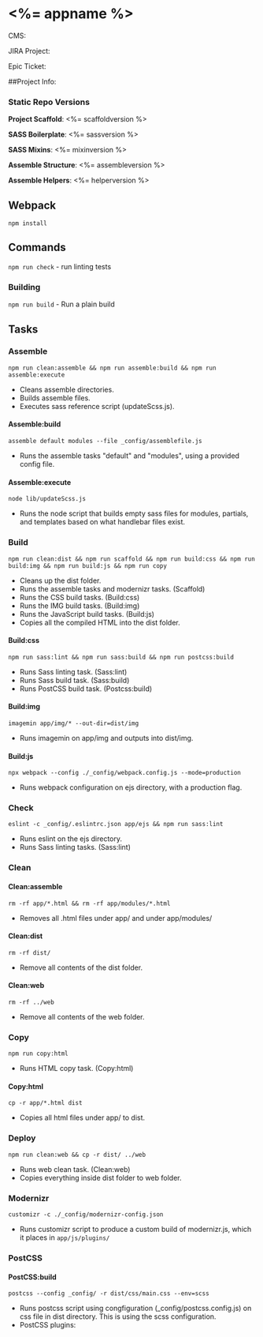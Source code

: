 # <%= appname %>

CMS:

JIRA Project:

Epic Ticket:

##Project Info:

### Static Repo Versions

**Project Scaffold**: <%= scaffoldversion %>
 
**SASS Boilerplate**: <%= sassversion %>

**SASS Mixins**: <%= mixinversion %>

**Assemble Structure**: <%= assembleversion %>

**Assemble Helpers**: <%= helperversion %>

## Webpack

`npm install`

## Commands

`npm run check` - run linting tests

### Building

`npm run build` - Run a plain build


## Tasks

### Assemble

`npm run clean:assemble && npm run assemble:build && npm run assemble:execute`

- Cleans assemble directories.
- Builds assemble files.
- Executes sass reference script (updateScss.js).

#### Assemble:build

`assemble default modules --file _config/assemblefile.js`

- Runs the assemble tasks "default" and "modules", using a provided config file.

#### Assemble:execute

`node lib/updateScss.js`

- Runs the node script that builds empty sass files for modules, partials, and templates based on what handlebar files exist.

### Build

`npm run clean:dist && npm run scaffold && npm run build:css && npm run build:img && npm run build:js && npm run copy`

- Cleans up the dist folder.
- Runs the assemble tasks and modernizr tasks. (Scaffold) 
- Runs the CSS build tasks. (Build:css)
- Runs the IMG build tasks. (Build:img)
- Runs the JavaScript build tasks. (Build:js)
- Copies all the compiled HTML into the dist folder.

#### Build:css

`npm run sass:lint && npm run sass:build && npm run postcss:build`

- Runs Sass linting task. (Sass:lint)
- Runs Sass build task. (Sass:build)
- Runs PostCSS build task. (Postcss:build)

#### Build:img

`imagemin app/img/* --out-dir=dist/img`

- Runs imagemin on app/img and outputs into dist/img.

#### Build:js

`npx webpack --config ./_config/webpack.config.js --mode=production`

- Runs webpack configuration on ejs directory, with a production flag.

### Check

`eslint -c _config/.eslintrc.json app/ejs && npm run sass:lint`

- Runs eslint on the ejs directory.
- Runs Sass linting tasks. (Sass:lint)

### Clean

#### Clean:assemble

`rm -rf app/*.html && rm -rf app/modules/*.html`

- Removes all .html files under app/ and under app/modules/

#### Clean:dist

`rm -rf dist/`

- Remove all contents of the dist folder.

#### Clean:web

`rm -rf ../web`

- Remove all contents of the web folder.

### Copy

`npm run copy:html`

- Runs HTML copy task. (Copy:html)

#### Copy:html

`cp -r app/*.html dist`

- Copies all html files under app/ to dist.

### Deploy

`npm run clean:web && cp -r dist/ ../web`

- Runs web clean task. (Clean:web)
- Copies everything inside dist folder to web folder.

### Modernizr

`customizr -c ./_config/modernizr-config.json   `

- Runs customizr script to produce a custom build of modernizr.js, which it places in `app/js/plugins/`

### PostCSS

#### PostCSS:build

`postcss --config _config/ -r dist/css/main.css --env=scss`

- Runs postcss script using congfiguration (_config/postcss.config.js) on css file in dist directory. This is using the scss configuration. 
- PostCSS plugins: 